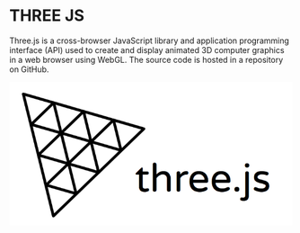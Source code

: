 
# THREE JS

Three.js is a cross-browser JavaScript library and application programming interface (API) used to create and display animated 3D computer graphics in a web browser using WebGL. The source code is hosted in a repository on GitHub.





![App Screenshot](https://github.com/Mohit030802/THREEJS/blob/master/started/src/img/THREE_-JS.png?raw=true)

